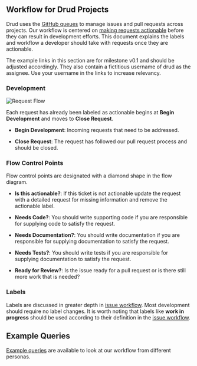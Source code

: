 ## Workflow for Drud Projects
Drud uses the [GitHub queues](https://github.com/issues?utf8=%E2%9C%93&q=is%3Aopen+user%3Adrud+) to manage issues and pull requests across projects.  Our workflow is centered on [making requests actionable](issue_workflow.md) before they can result in development efforts.  This document explains the labels and workflow a developer should take with requests once they are actionable.

The example links in this section are for milestone v0.1 and should be adjusted accordingly.  They also contain a fictitious username of drud as the assignee.  Use your username in the links to increase relevancy.

### Development

![Request Flow](development_workflow.png "Request Flow")

Each request has already been labeled as actionable begins at **Begin Development** and moves to **Close Request**.

- **Begin Development**: Incoming requests that need to be addressed.

- **Close Request**: The request has followed our pull request process and should be closed.

### Flow Control Points

Flow control points are designated with a diamond shape in the flow diagram.

- **Is this actionable?**: If this ticket is not actionable update the request with a detailed request for missing information and remove the actionable label.

- **Needs Code?**: You should write supporting code if you are responsible for supplying code to satisfy the request.

- **Needs Documentation?**: You should write documentation if you are responsible for supplying documentation to satisfy the request.

- **Needs Tests?**: You should write tests if you are responsible for supplying documentation to satisfy the request.

- **Ready for Review?**: Is the issue ready for a pull request or is there still more work that is needed?

### Labels

Labels are discussed in greater depth in [issue workflow](issue_workflow.md).  Most development should require no label changes.  It is worth noting that labels like **work in progress** should be used according to their definition in the [issue workflow](issue_workflow.md).

## Example Queries

[Example queries](example_github_queries.md) are available to look at our workflow from different personas.
